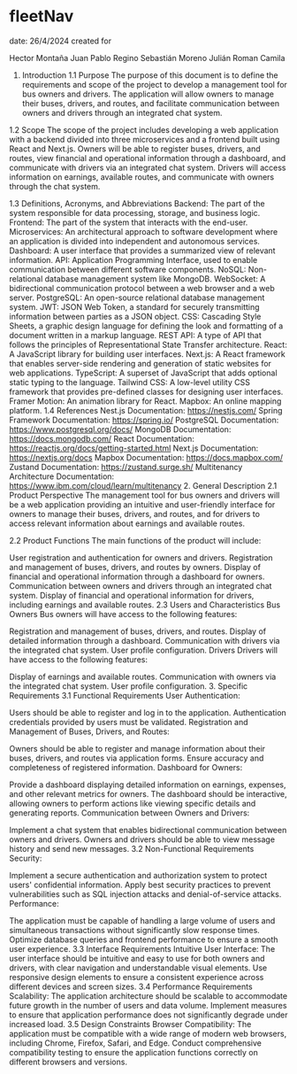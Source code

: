 # fleetNav
date: 26/4/2024
created for

Hector Montaña
Juan Pablo Regino
Sebastián Moreno
Julián Roman
Camila
1. Introduction
1.1 Purpose
The purpose of this document is to define the requirements and scope of the project to develop a management tool for bus owners and drivers. The application will allow owners to manage their buses, drivers, and routes, and facilitate communication between owners and drivers through an integrated chat system.

1.2 Scope
The scope of the project includes developing a web application with a backend divided into three microservices and a frontend built using React and Next.js. Owners will be able to register buses, drivers, and routes, view financial and operational information through a dashboard, and communicate with drivers via an integrated chat system. Drivers will access information on earnings, available routes, and communicate with owners through the chat system.

1.3 Definitions, Acronyms, and Abbreviations
Backend: The part of the system responsible for data processing, storage, and business logic.
Frontend: The part of the system that interacts with the end-user.
Microservices: An architectural approach to software development where an application is divided into independent and autonomous services.
Dashboard: A user interface that provides a summarized view of relevant information.
API: Application Programming Interface, used to enable communication between different software components.
NoSQL: Non-relational database management system like MongoDB.
WebSocket: A bidirectional communication protocol between a web browser and a web server.
PostgreSQL: An open-source relational database management system.
JWT: JSON Web Token, a standard for securely transmitting information between parties as a JSON object.
CSS: Cascading Style Sheets, a graphic design language for defining the look and formatting of a document written in a markup language.
REST API: A type of API that follows the principles of Representational State Transfer architecture.
React: A JavaScript library for building user interfaces.
Next.js: A React framework that enables server-side rendering and generation of static websites for web applications.
TypeScript: A superset of JavaScript that adds optional static typing to the language.
Tailwind CSS: A low-level utility CSS framework that provides pre-defined classes for designing user interfaces.
Framer Motion: An animation library for React.
Mapbox: An online mapping platform.
1.4 References
Nest.js Documentation: https://nestjs.com/
Spring Framework Documentation: https://spring.io/
PostgreSQL Documentation: https://www.postgresql.org/docs/
MongoDB Documentation: https://docs.mongodb.com/
React Documentation: https://reactjs.org/docs/getting-started.html
Next.js Documentation: https://nextjs.org/docs
Mapbox Documentation: https://docs.mapbox.com/
Zustand Documentation: https://zustand.surge.sh/
Multitenancy Architecture Documentation: https://www.ibm.com/cloud/learn/multitenancy
2. General Description
2.1 Product Perspective
The management tool for bus owners and drivers will be a web application providing an intuitive and user-friendly interface for owners to manage their buses, drivers, and routes, and for drivers to access relevant information about earnings and available routes.

2.2 Product Functions
The main functions of the product will include:

User registration and authentication for owners and drivers.
Registration and management of buses, drivers, and routes by owners.
Display of financial and operational information through a dashboard for owners.
Communication between owners and drivers through an integrated chat system.
Display of financial and operational information for drivers, including earnings and available routes.
2.3 Users and Characteristics
Bus Owners
Bus owners will have access to the following features:

Registration and management of buses, drivers, and routes.
Display of detailed information through a dashboard.
Communication with drivers via the integrated chat system.
User profile configuration.
Drivers
Drivers will have access to the following features:

Display of earnings and available routes.
Communication with owners via the integrated chat system.
User profile configuration.
3. Specific Requirements
3.1 Functional Requirements
User Authentication:

Users should be able to register and log in to the application.
Authentication credentials provided by users must be validated.
Registration and Management of Buses, Drivers, and Routes:

Owners should be able to register and manage information about their buses, drivers, and routes via application forms.
Ensure accuracy and completeness of registered information.
Dashboard for Owners:

Provide a dashboard displaying detailed information on earnings, expenses, and other relevant metrics for owners.
The dashboard should be interactive, allowing owners to perform actions like viewing specific details and generating reports.
Communication between Owners and Drivers:

Implement a chat system that enables bidirectional communication between owners and drivers.
Owners and drivers should be able to view message history and send new messages.
3.2 Non-Functional Requirements
Security:

Implement a secure authentication and authorization system to protect users' confidential information.
Apply best security practices to prevent vulnerabilities such as SQL injection attacks and denial-of-service attacks.
Performance:

The application must be capable of handling a large volume of users and simultaneous transactions without significantly slow response times.
Optimize database queries and frontend performance to ensure a smooth user experience.
3.3 Interface Requirements
Intuitive User Interface:
The user interface should be intuitive and easy to use for both owners and drivers, with clear navigation and understandable visual elements.
Use responsive design elements to ensure a consistent experience across different devices and screen sizes.
3.4 Performance Requirements
Scalability:
The application architecture should be scalable to accommodate future growth in the number of users and data volume.
Implement measures to ensure that application performance does not significantly degrade under increased load.
3.5 Design Constraints
Browser Compatibility:
The application must be compatible with a wide range of modern web browsers, including Chrome, Firefox, Safari, and Edge.
Conduct comprehensive compatibility testing to ensure the application functions correctly on different browsers and versions.
